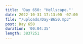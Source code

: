 ```yaml
---
title: 'Day 650: "Hellscape."'
date: 2022-10-31 17:13:00 -07:00
file: "/uploads/Day-B650.mp3"
post: Day 650
duration: '00:04:35'
length: 3837251
---
```


